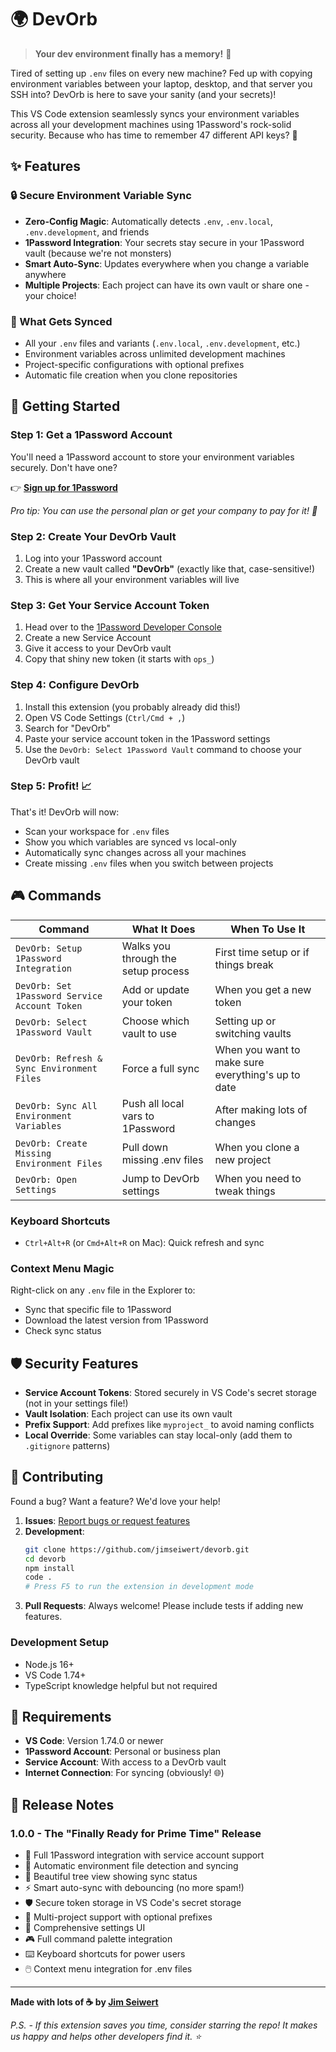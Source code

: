 # 🌍 DevOrb

> **Your dev environment finally has a memory!** 🧠

Tired of setting up `.env` files on every new machine? Fed up with copying environment variables between your laptop, desktop, and that server you SSH into? DevOrb is here to save your sanity (and your secrets)!

This VS Code extension seamlessly syncs your environment variables across all your development machines using 1Password's rock-solid security. Because who has time to remember 47 different API keys? 🔐

<!-- ## 📸 See It In Action

> 🚧 **Screenshots coming soon!** We're putting the finishing touches on some beautiful screenshots to show you exactly how DevOrb works. Check back soon or see the `screenshots/` folder for our photography roadmap! 📷 -->

## ✨ Features

### 🔒 Secure Environment Variable Sync
- **Zero-Config Magic**: Automatically detects `.env`, `.env.local`, `.env.development`, and friends
- **1Password Integration**: Your secrets stay secure in your 1Password vault (because we're not monsters)
- **Smart Auto-Sync**: Updates everywhere when you change a variable anywhere
- **Multiple Projects**: Each project can have its own vault or share one - your choice!

### 🚀 What Gets Synced
- All your `.env` files and variants (`.env.local`, `.env.development`, etc.)
- Environment variables across unlimited development machines
- Project-specific configurations with optional prefixes
- Automatic file creation when you clone repositories

## 🎯 Getting Started

### Step 1: Get a 1Password Account
You'll need a 1Password account to store your environment variables securely. Don't have one?

👉 **[Sign up for 1Password](https://1password.com/sign-up/)**

*Pro tip: You can use the personal plan or get your company to pay for it! 💸*

### Step 2: Create Your DevOrb Vault
1. Log into your 1Password account
2. Create a new vault called **"DevOrb"** (exactly like that, case-sensitive!)
3. This is where all your environment variables will live

### Step 3: Get Your Service Account Token
1. Head over to the [1Password Developer Console](https://developer.1password.com/docs/service-accounts/)
2. Create a new Service Account
3. Give it access to your DevOrb vault
4. Copy that shiny new token (it starts with `ops_`)

### Step 4: Configure DevOrb
1. Install this extension (you probably already did this!)
2. Open VS Code Settings (`Ctrl/Cmd + ,`)
3. Search for "DevOrb"
4. Paste your service account token in the 1Password settings
5. Use the `DevOrb: Select 1Password Vault` command to choose your DevOrb vault

### Step 5: Profit! 📈
That's it! DevOrb will now:
- Scan your workspace for `.env` files
- Show you which variables are synced vs local-only
- Automatically sync changes across all your machines
- Create missing `.env` files when you switch between projects

## 🎮 Commands

| Command | What It Does | When To Use It |
|---------|--------------|----------------|
| `DevOrb: Setup 1Password Integration` | Walks you through the setup process | First time setup or if things break |
| `DevOrb: Set 1Password Service Account Token` | Add or update your token | When you get a new token |
| `DevOrb: Select 1Password Vault` | Choose which vault to use | Setting up or switching vaults |
| `DevOrb: Refresh & Sync Environment Files` | Force a full sync | When you want to make sure everything's up to date |
| `DevOrb: Sync All Environment Variables` | Push all local vars to 1Password | After making lots of changes |
| `DevOrb: Create Missing Environment Files` | Pull down missing .env files | When you clone a new project |
| `DevOrb: Open Settings` | Jump to DevOrb settings | When you need to tweak things |

### Keyboard Shortcuts
- `Ctrl+Alt+R` (or `Cmd+Alt+R` on Mac): Quick refresh and sync

### Context Menu Magic
Right-click on any `.env` file in the Explorer to:
- Sync that specific file to 1Password
- Download the latest version from 1Password
- Check sync status

## 🛡️ Security Features

- **Service Account Tokens**: Stored securely in VS Code's secret storage (not in your settings file!)
- **Vault Isolation**: Each project can use its own vault
- **Prefix Support**: Add prefixes like `myproject_` to avoid naming conflicts
- **Local Override**: Some variables can stay local-only (add them to `.gitignore` patterns)

## 🤝 Contributing

Found a bug? Want a feature? We'd love your help!

1. **Issues**: [Report bugs or request features](https://github.com/jimseiwert/devorb/issues)
2. **Development**:
   ```bash
   git clone https://github.com/jimseiwert/devorb.git
   cd devorb
   npm install
   code .
   # Press F5 to run the extension in development mode
   ```
3. **Pull Requests**: Always welcome! Please include tests if adding new features.

### Development Setup
- Node.js 16+
- VS Code 1.74+
- TypeScript knowledge helpful but not required

## 📝 Requirements

- **VS Code**: Version 1.74.0 or newer
- **1Password Account**: Personal or business plan
- **Service Account**: With access to a DevOrb vault
- **Internet Connection**: For syncing (obviously! 🌐)

## 🎉 Release Notes

### 1.0.0 - The "Finally Ready for Prime Time" Release
- 🎯 Full 1Password integration with service account support
- 🔄 Automatic environment file detection and syncing
- 🎨 Beautiful tree view showing sync status
- ⚡ Smart auto-sync with debouncing (no more spam!)
- 🛡️ Secure token storage in VS Code's secret storage
- 📁 Multi-project support with optional prefixes
- 🔧 Comprehensive settings UI
- 🎮 Full command palette integration
- ⌨️ Keyboard shortcuts for power users
- 🖱️ Context menu integration for .env files

---

**Made with lots of ☕ by [Jim Seiwert](https://github.com/jimseiwert)**

*P.S. - If this extension saves you time, consider starring the repo! It makes us happy and helps other developers find it. ⭐*